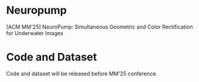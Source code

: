 # Neuropump
[ACM MM'25] NeuroPump: Simultaneous Geometric and Color Rectification for Underwater Images

# Code and Dataset
Code and dataset will be released before MM'25 conference.
